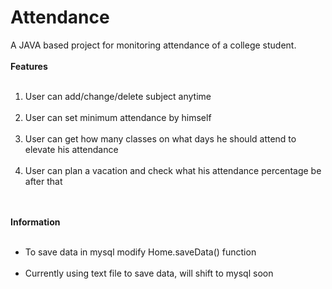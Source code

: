 # Attendance
A JAVA based project for monitoring attendance of a college student.<br><br>
<b>Features</b>
<ol><br>
<li>User can add/change/delete subject anytime </li><br>
<li>User can set minimum attendance by himself </li><br>
<li>User can get how many classes on what days he should attend to elevate his attendance </li><br>
<li>User can plan a vacation and check what his attendance percentage be after that </li><br>
</ol>
<br>
<b>Information</b>
<ul><br>
<li>To save data in mysql modify Home.saveData() function</li><br>
<li>Currently using text file to save data, will shift to mysql soon</li><br>
